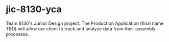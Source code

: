 # jic-8130-yca
Team 8130's Junior Design project.
The Production Application (final name TBD) will allow our client to track and
analyze data from their assembly processes.
